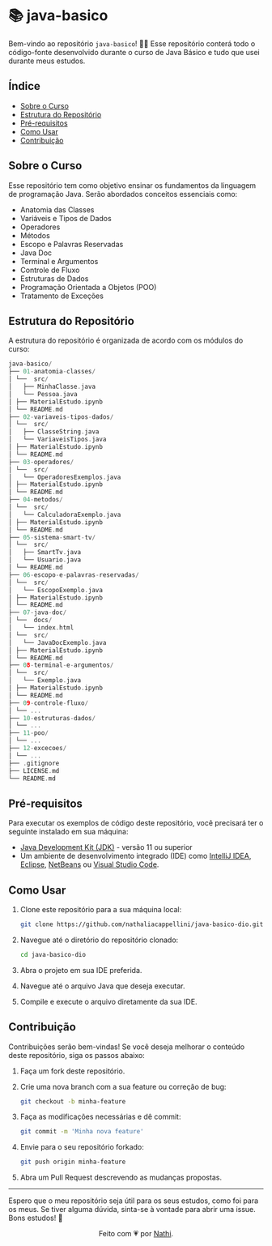 # 📚 java-basico

Bem-vindo ao repositório `java-basico`! 🖖🏻 Esse repositório conterá todo o código-fonte desenvolvido durante o curso de Java Básico e tudo que usei durante meus estudos.

## Índice

- [Sobre o Curso](#sobre-o-curso)
- [Estrutura do Repositório](#estrutura-do-repositório)
- [Pré-requisitos](#pré-requisitos)
- [Como Usar](#como-usar)
- [Contribuição](#contribuição)

## Sobre o Curso

Esse repositório tem como objetivo ensinar os fundamentos da linguagem de programação Java. Serão abordados conceitos essenciais como:

- Anatomia das Classes
- Variáveis e Tipos de Dados
- Operadores
- Métodos
- Escopo e Palavras Reservadas
- Java Doc
- Terminal e Argumentos
- Controle de Fluxo
- Estruturas de Dados
- Programação Orientada a Objetos (POO)
- Tratamento de Exceções

## Estrutura do Repositório

A estrutura do repositório é organizada de acordo com os módulos do curso:

```c
java-basico/
├── 01-anatomia-classes/
│ └──  src/
│   ├── MinhaClasse.java
│   └── Pessoa.java
│ ├── MaterialEstudo.ipynb
│ └── README.md
├── 02-variaveis-tipos-dados/
│ └──  src/
│   ├── ClasseString.java
│   └── VariaveisTipos.java
│ ├── MaterialEstudo.ipynb
│ └── README.md
├── 03-operadores/
│ └──  src/
│   └── OperadoresExemplos.java
│ ├── MaterialEstudo.ipynb
│ └── README.md
├── 04-metodos/
│ └──  src/
│   └── CalculadoraExemplo.java
│ ├── MaterialEstudo.ipynb
│ └── README.md
├── 05-sistema-smart-tv/
│ └──  src/
│   ├── SmartTv.java
│   └── Usuario.java
│ └── README.md
├── 06-escopo-e-palavras-reservadas/
│ └──  src/
│   └── EscopoExemplo.java
│ ├── MaterialEstudo.ipynb
│ └── README.md
├── 07-java-doc/
│ └──  docs/
│   └── index.html
│ └──  src/
│   └── JavaDocExemplo.java
│ ├── MaterialEstudo.ipynb
│ └── README.md
├── 08-terminal-e-argumentos/
│ └──  src/
│   └── Exemplo.java
│ ├── MaterialEstudo.ipynb
│ └── README.md
├── 09-controle-fluxo/
│ └── ...
├── 10-estruturas-dados/
│ └── ...
├── 11-poo/
│ └── ...
├── 12-excecoes/
│ └── ...
├── .gitignore
├── LICENSE.md
└── README.md
```

## Pré-requisitos

Para executar os exemplos de código deste repositório, você precisará ter o seguinte instalado em sua máquina:

- [Java Development Kit (JDK)](https://www.oracle.com/java/technologies/javase-jdk11-downloads.html) - versão 11 ou superior
- Um ambiente de desenvolvimento integrado (IDE) como [IntelliJ IDEA](https://www.jetbrains.com/idea/), [Eclipse](https://www.eclipse.org/), [NetBeans](https://netbeans.apache.org/front/main/download/nb18/) ou [Visual Studio Code](https://code.visualstudio.com/download).

## Como Usar

1. Clone este repositório para a sua máquina local:

    ```sh
    git clone https://github.com/nathaliacappellini/java-basico-dio.git
    ```

2. Navegue até o diretório do repositório clonado:

    ```sh
    cd java-basico-dio
    ```

3. Abra o projeto em sua IDE preferida.
4. Navegue até o arquivo Java que deseja executar.
5. Compile e execute o arquivo diretamente da sua IDE.

## Contribuição

Contribuições serão bem-vindas! Se você deseja melhorar o conteúdo deste repositório, siga os passos abaixo:

1. Faça um fork deste repositório.
2. Crie uma nova branch com a sua feature ou correção de bug:

    ```sh
    git checkout -b minha-feature
    ```

3. Faça as modificações necessárias e dê commit:

    ```sh
    git commit -m 'Minha nova feature'
    ```

4. Envie para o seu repositório forkado:

    ```sh
    git push origin minha-feature
    ```

5. Abra um Pull Request descrevendo as mudanças propostas.  

---
Espero que o meu repositório seja útil para os seus estudos, como foi para os meus. Se tiver alguma dúvida, sinta-se à vontade para abrir uma issue. Bons estudos! 🌟

<div align="center">Feito com 💗 por <a href="https://github.com/nathaliacappellini">Nathi</a>.</div>
